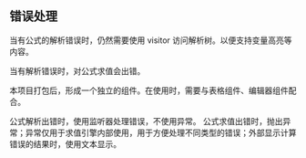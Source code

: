 ## 错误处理

当有公式的解析错误时，仍然需要使用 visitor 访问解析树。以便支持变量高亮等内容。

当有解析错误时，对公式求值会出错。

本项目打包后，形成一个独立的组件。在使用时，需要与表格组件、编辑器组件配合。

公式解析出错时，使用监听器处理错误，不使用异常。
公式求值出错时，抛出异常；异常仅用于求值引擎内部使用，用于方便处理不同类型的错误；外部显示计算错误的结果时，使用文本显示。
